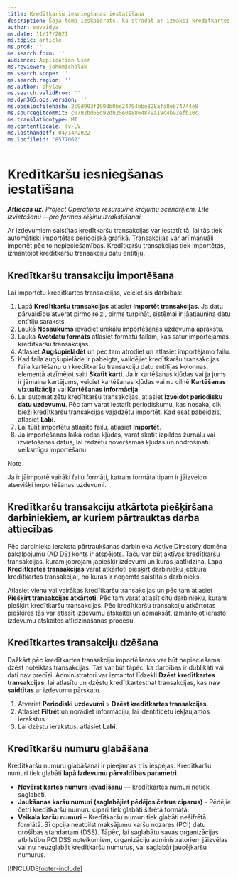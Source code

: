 ```yaml
---
title: Kredītkaršu iesniegšanas iestatīšana
description: Šajā tēmā izskaidrots, kā strādāt ar izmaksi kredītkartes transakcijām.
author: suvaidya
ms.date: 11/17/2021
ms.topic: article
ms.prod: ''
ms.search.form: ''
audience: Application User
ms.reviewer: johnmichalak
ms.search.scope: ''
ms.search.region: ''
ms.author: shylaw
ms.search.validFrom: ''
ms.dyn365.ops.version: ''
ms.openlocfilehash: 2c9d993f1999b0be24794bbe828afa8eb74744e9
ms.sourcegitcommit: c0792bd65d92db25e0e8864879a19c4b93efb10c
ms.translationtype: MT
ms.contentlocale: lv-LV
ms.lasthandoff: 04/14/2022
ms.locfileid: "8577062"
---
```

# <a name="set-up-credit-card-integration"></a>Kredītkaršu iesniegšanas iestatīšana

_**Attiecas uz:** Project Operations resursu/ne krājumu scenārijiem, Lite izvietošanu —pro formas rēķinu izrakstīšanai_

Ar izdevumiem saistītas kredītkaršu transakcijas var iestatīt tā, lai tās tiek automātiski importētas periodiskā grafikā. Transakcijas var arī manuāli importēt pēc to nepieciešamības. Kredītkaršu transakcijas tiek importētas, izmantojot kredītkaršu transakciju datu entitīju.

## <a name="import-credit-card-transactions"></a>Kredītkaršu transakciju importēšana

Lai importētu kredītkartes transakcijas, veiciet šīs darbības:

1. Lapā **Kredītkaršu transakcijas** atlasiet **Importēt transakcijas**. Ja datu pārvaldību atverat pirmo reizi, pirms turpināt, sistēmai ir jāatjaunina datu entītiju saraksts.
2. Laukā **Nosaukums** ievadiet unikālu importēšanas uzdevuma aprakstu.
3. Laukā **Avotdatu formāts** atlasiet formātu failam, kas satur importējamās kredītkaršu transakcijas.
4. Atlasiet **Augšupielādēt** un pēc tam atrodiet un atlasiet importējamo failu.
5. Kad faila augšupielāde ir pabeigta, validējiet kredītkaršu transakcijas faila kartēšanu un kredītkaršu transakciju datu entitījas kolonnas, elementā atzīmējot saiti **Skatīt karti**. Ja ir kartēšanas kļūdas vai ja jums ir jāmaina kartējums, veiciet kartēšanas kļūdas vai nu cilnē **Kartēšanas vizualizācija** vai **Kartēšanas informācija**.
6. Lai automatizētu kredītkaršu transakcijas, atlasiet **Izveidot periodisku datu uzdevumu**. Pēc tam varat iestatīt periodiskumu, kas nosaka, cik bieži kredītkaršu transakcijas vajadzētu importēt. Kad esat pabeidzis, atlasiet **Labi**.
7. Lai tūlīt importētu atlasīto failu, atlasiet **Importēt**.
8. Ja importēšanas laikā rodas kļūdas, varat skatīt izpildes žurnālu vai izvietošanas datus, lai redzētu novēršamās kļūdas un nodrošinātu veiksmīgu importēšanu.

> [!NOTE]
> Ja ir jāimportē vairāki failu formāti, katram formāta tipam ir jāizveido atsevišķi importēšanas uzdevumi.

## <a name="reassign-the-credit-card-transactions-for-terminated-employees"></a>Kredītkaršu transakciju atkārtota piešķiršana darbiniekiem, ar kuriem pārtrauktas darba attiecības

Pēc darbinieka ieraksta pārtraukšanas darbinieka Active Directory domēna pakalpojumu (AD DS) konts ir atspējots. Taču var būt aktīvas kredītkaršu transakcijas, kurām joprojām jāpiešķir izdevumi un kuras jāatlīdzina. Lapā **Kredītkartes transakcijas** varat atkārtoti piešķirt darbinieku jebkurai kredītkartes transakcijai, no kuras ir noņemts saistītais darbinieks.

Atlasiet vienu vai vairākas kredītkaršu transakcijas un pēc tam atlasiet **Piešķirt transakcijas atkārtoti**. Pēc tam varat atlasīt citu darbinieku, kuram piešķirt kredītkaršu transakcijas. Pēc kredītkaršu transakciju atkārtotas piešķires tās var atlasīt izdevumu atskaitei un apmaksāt, izmantojot ierasto izdevumu atskaites atlīdzināšanas procesu.

## <a name="delete-credit-card-transactions"></a>Kredītkartes transakciju dzēšana 

Dažkārt pēc kredītkartes transakciju importēšanas var būt nepieciešams dzēst noteiktas transakcijas. Tas var būt tāpēc, ka darbības ir dublikāti vai dati nav precīzi. Administratori var izmantot līdzekli **Dzēst kredītkartes transakcijas**, lai atlasītu un dzēstu kredītkartesthat transakcijas, kas **nav saidtītas** ar izdevumu pārskatu. 

1. Atveriet **Periodiski uzdevumi** > **Dzēst kredītkartes transakcijas**.
2. Atlasiet **Filtrēt** un norādiet informāciju, lai identificētu iekļaujamos ierakstus.
3. Lai dzēstu ierakstus, atlasiet **Labi**. 

## <a name="storing-credit-card-numbers"></a>Kredītkaršu numuru glabāšana

Kredītkaršu numuru glabāšanai ir pieejamas trīs iespējas. Kredītkaršu numuri tiek glabāti **lapā Izdevumu pārvaldības parametri**.

- **Novērst kartes numura ievadīšanu** — kredītkartes numuri netiek saglabāti.
- **Jaukšanas karšu numuri (saglabājiet pēdējos četrus ciparus)** - Pēdējie četri kredītkaršu numuru cipari tiek glabāti šifrētā formātā.
- **Veikala karšu numuri** – Kredītkaršu numuri tiek glabāti nešifrētā formātā. Šī opcija neatbilst maksājumu karšu nozares (PCI) datu drošības standartam (DSS). Tāpēc, lai saglabātu savas organizācijas atbilstību PCI DSS noteikumiem, organizāciju administratoriem jāizvēlas vai nu neuzglabāt kredītkaršu numurus, vai saglabāt jaucējkaršu numurus.

[!INCLUDE[footer-include](../includes/footer-banner.md)]
